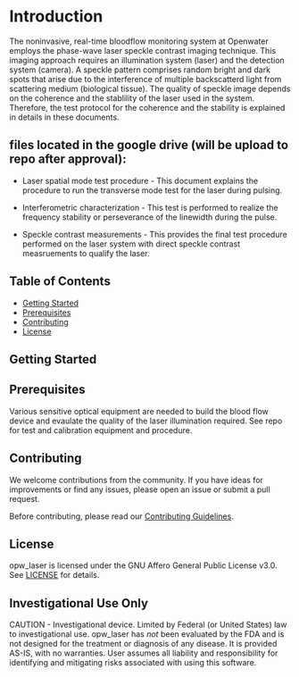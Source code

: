 # Introduction
The noninvasive, real-time bloodflow monitoring system at Openwater employs the phase-wave laser speckle contrast imaging technique.
This imaging approach requires an illumination system (laser) and the detection system (camera). A speckle pattern comprises random bright and dark spots that arise due to the interference of multiple backscatterd light from scattering medium (biological tissue). The quality of speckle image depends on the coherence and the stablility of the laser used in the system. Therefore, the test protocol for the coherence and the stability is explained in details in these documents.


## files located in the google drive (will be upload to repo after approval):

* Laser spatial mode test procedure - This document explains the procedure to run the transverse mode test for the laser during pulsing.

* Interferometric characterization - This test is performed to realize the frequency stability or perseverance of the linewidth during the pulse.

* Speckle contrast measurements - This provides the final test procedure performed on the laser system with direct speckle contrast measruements to qualify the laser.


## Table of Contents
- [Getting Started](#getting-started)
- [Prerequisites](#prerequisites)
- [Contributing](#contributing)
- [License](#license)

## Getting Started

## Prerequisites

Various sensitive optical equipment are needed to build the blood flow device and evaulate the quality of the laser illumination required. See repo for test and calibration equipment and procedure.

## Contributing

We welcome contributions from the community. If you have ideas for improvements or find any issues, please open an issue or submit a pull request.

Before contributing, please read our [Contributing Guidelines](CONTRIBUTING.md).

## License

opw_laser is licensed under the GNU Affero General Public License v3.0. See [LICENSE](LICENSE) for details.

## Investigational Use Only
CAUTION - Investigational device. Limited by Federal (or United States) law to investigational use. opw_laser has *not* been evaluated by the FDA and is not designed for the treatment or diagnosis of any disease. It is provided AS-IS, with no warranties. User assumes all liability and responsibility for identifying and mitigating risks associated with using this software.

